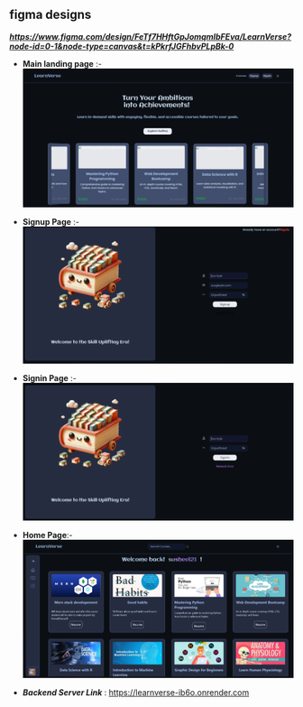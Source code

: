 ## figma designs

***https://www.figma.com/design/FeTf7HHftGpJomqmIbFEva/LearnVerse?node-id=0-1&node-type=canvas&t=kPkrfJGFhbvPLpBk-0***

- **Main landing page** :- ![alt text](image.png)

- **Signup Page** :- ![alt text](image-3.png)

- **Signin Page** :- ![alt text](image-4.png)

- **Home Page**:- ![alt text](image-1.png)

- ***Backend Server Link*** : https://learnverse-ib6o.onrender.com

